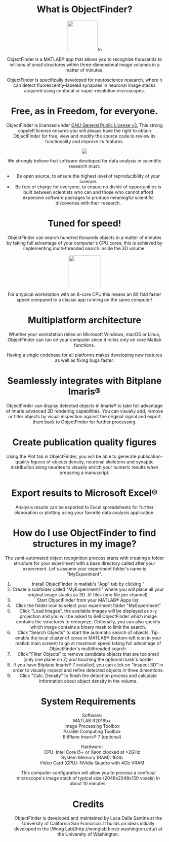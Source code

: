 
<div style="text-align:center"> 
  <h1>What is ObjectFinder?</h1>
<img src ="https://lucadellasantina.github.io/ObjectFinder/app_icon_big.png" width="96" height="96"/>/n

ObjectFinder is a MATLAB® app that allows you to recognize thousands to millions of small structures within three-dimensional image volumes in a matter of minutes. 

ObjectFinder is specifically developed for neuroscience research, where it can detect fluorescently-labeled synapses in neuronal image stacks acquired using confocal or super-resolution microscopes.

<h1>Free, as in Freedom, for everyone.</h1>

ObjectFinder is licensed under <a href="https://www.gnu.org/licenses/gpl-3.0.en.html">GNU General Public License v3.</a>
This strong copyleft license ensures you will always have the right to obtain ObjectFinder for free, view and modify the source code to review its functionality and improve its features.
<div style="text-align:center"><img src ="https://lucadellasantina.github.io/ObjectFinder/gplv3.png" /></div>

We strongly believe that software developed for data analysis in scientific research must:

<ul>
  <li>Be open source, to ensure the highest level of reproducibility of your science.</li>
  <li>Be free of charge for everyone, to ensure no divide of opportunities is built between scientists who can and those who cannot afford expensive software packages to produce meaningful scientific discoveries with their research.</li>
</ul>

<h1>Tuned for speed!</h1>

ObjectFinder can search hundred thosands objects in a matter of minutes by taking full advantage of your computer's CPU cores, this is achieved by implementing multi-threaded search inside the 3D volume. 

<div style="text-align:center"><img src ="https://lucadellasantina.github.io/ObjectFinder/speed.png" width="100" height="100"/></div>

For a typical workstation with an 8-core CPU this means an 8X fold faster speed compared to a classic app running on the same computer!

<h1>Multiplatform architecture</h1>

Whether your workstation relies on Microsoft Windows, macOS or Linux, ObjectFinder can run on your computer since it relies only on core Matlab functions.

Having a single codebase for all platforms makes developing new features as well as fixing bugs faster.

<h1>Seamlessly integrates with Bitplane Imaris®</h1>
ObjectFinder can display detected objects in Imaris® to take full advantage of Imaris advanced 3D rendering capabilities. You can visually add, remove or filter objects by visual inspection against the original signal and export them back to ObjectFinder for further processing.

<h1>Create publication quality figures</h1>
Using the Plot tab in ObjectFinder, you will be able to generate publication-quality figures of objects density, neuronal skeletons and synaptic distribution along neurites to visually enrich your numeric results when preparing a manuscript.

<h1>Export results to Microsoft Excel®</h1>
Analysis results can be exported to Excel spreadsheets for further elaboration or plotting using your favorite data analysis application.

<h1>How do I use ObjectFinder to find structures in my image?</h1>
The semi-automated object recognition process starts with creating a folder structure for your experiment with a base directory called after your experiment. Let's assume your experiment folder's name is "MyExperiment".

<ol>
  <li>Install ObjectFinder in matlab's "App" tab by clicking "</li>
  <li>Create a subfolder called "MyExperiment/I" where you will place all your original image stacks as 3D .tif files (one file per channel).</li>
  <li>Start ObjectFinder from your MATLAB® Apps list.</li>
  <li>Click the folder icon to select your experiment folder "MyExperiment"</li>
  <li>Click "Load Images", the available images will be displayed as x-y projection and you will be asked to 6ell ObjectFinder which image contains the structures to recognize. Optionally, you can also specify which image contains a binary mask to limit the search.</li>
  <li>Click "Search Objects" to start the automatic search of objects. Tip: enable the local cluster of cores in MATLAB® (bottom-left icon in your matlab main screen) to go at maximum speed taking full advantage of ObjectFinder's multithreaded search.</li>
  <li>Click "Filter Objects" to remove candidate objects that are too small (only one plane on Z) and touching the optional mask's border</li>
  <li>If you have Bitplane Imaris® 7 installed, you can click on "Inspect 3D" in order to visually inspect and refine detected objects in three dimentions.</li>
 <li>Click "Calc. Density" to finish the detection process and calculate information about object density in the volume.</li>

<h1>System Requirements</h1>

<ul style="list-style-type:none">
  <li>Software:</li>
  <li>MATLAB R2016b+</li>
  <li>Image Processing Toolbox</li>
  <li>Parallel Computing Toolbox</li>
  <li>BitPlane Imaris® 7 (optional)</li>
</ul>

<ul style="list-style-type:none">
  <li>Hardware:</li>
  <li>CPU: Intel Core i5+ or Xeon clocked at >2GHz</li>
  <li>System Memory (RAM): 16Gb</li>
  <li>Video Card (GPU): NVidia Quadro with 4Gb VRAM</li>
</ul>



This computer configuration will allow you to process a confocal microscope's image stack of typical size (2048x2048x150 voxels) in about 10 minutes.

<h1>Credits</h1>
ObjectFinder is developed and maintained by Luca Della Santina at the University of California San Francisco. It builds on ideas initially developed in the [Wong Lab](http://wonglab.biostr.washington.edu/) at the University of Washington.
</div>